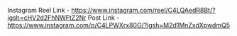 Instagram
Reel Link - https://www.instagram.com/reel/C4LQAedR8Bt/?igsh=cHV2d2FhNWFtZ2Nr
Post Link - https://www.instagram.com/p/C4LPWXrx80G/?igsh=M2d1MnZxdXpwdmQ5
